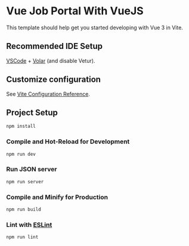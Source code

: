 # Vue Job Portal With VueJS

This template should help get you started developing with Vue 3 in Vite.

## Recommended IDE Setup

[VSCode](https://code.visualstudio.com/) + [Volar](https://marketplace.visualstudio.com/items?itemName=Vue.volar) (and disable Vetur).

## Customize configuration

See [Vite Configuration Reference](https://vite.dev/config/).

## Project Setup

```sh
npm install
```

### Compile and Hot-Reload for Development

```sh
npm run dev
```
### Run JSON server
```sh
npm run server
```
### Compile and Minify for Production

```sh
npm run build
```

### Lint with [ESLint](https://eslint.org/)

```sh
npm run lint
```


